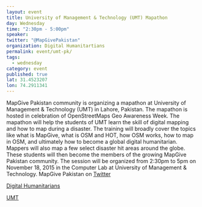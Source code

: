 ```yaml
---
layout: event
title: University of Management & Technology (UMT) Mapathon
day: Wednesday
time: "2:30pm - 5:00pm"
speaker: 
twitter: "@MapGivePakistan"
organization: Digital Humanitartians 
permalink: event/umt-pk/
tags: 
  - wednesday
category: event
published: true
lat: 31.4523207
lon: 74.2911341
---
```


MapGive Pakistan community is organizing a mapathon at University of Management & Technology (UMT) in Lahore, Pakistan. The mapathon is hosted in celebration of OpenStreetMaps Geo Awareness Week. The mapathon will help the students of UMT learn the skill of digital mapping and how to map during a disaster. The training will broadly cover the topics like what is MapGive, what is OSM and HOT, how OSM works, how to map in OSM, and ultimately how to become a global digital humanitarian. Mappers will also map a few select disaster hit areas around the globe. These students will then become the members of the growing MapGive Pakistan community. The session will be organized from 2:30pm to 5pm on November 18, 2015 in the Computer Lab at University of Management & Technology.
MapGive Pakistan on [Twitter](http://twitter.com/MapGivePakistan)

[Digital Humanitarians](http://digitalhumanitarians.pk)

[UMT](http://www.umt.edu.pk/)
